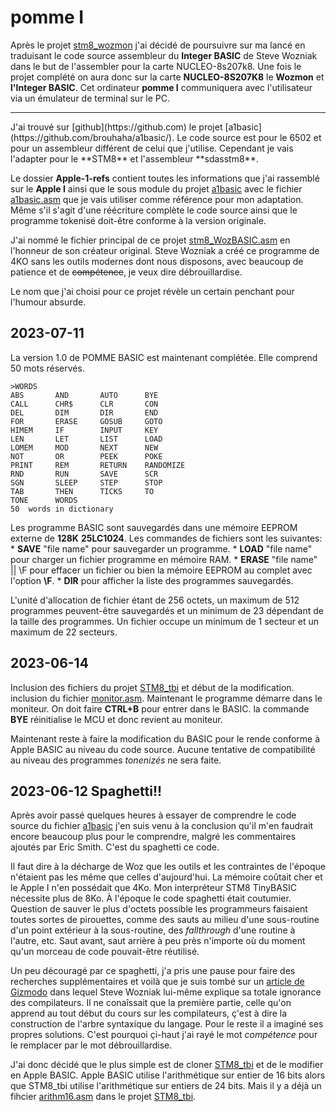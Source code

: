 # pomme I 

Après le projet [stm8_wozmon](https://github.com/picatout/stm8_wozmon) j'ai décidé de poursuivre sur ma lancé en traduisant le code source assembleur du **Integer BASIC** de Steve Wozniak dans le but de l'assembler pour la carte NUCLEO-8s207k8.  Une fois le projet complété on aura donc sur la carte **NUCLEO-8S207K8** le **Wozmon** et **l'Integer BASIC**. Cet ordinateur **pomme I** communiquera avec l'utilisateur via un émulateur de terminal sur le PC.



<hr>
J'ai trouvé sur [github](https://github.com) le projet [a1basic](https://github.com/brouhaha/a1basic/). Le code source est pour le 6502 et pour un assembleur différent de celui que j'utilise. Cependant je vais l'adapter pour le **STM8** et l'assembleur **sdasstm8**. 

Le dossier **Apple-1-refs** contient toutes les informations que j'ai rassemblé sur le **Apple I**  ainsi que le sous module du projet [a1basic](https://github.com/brouhaha/a1basic/) avec le fichier [a1basic.asm](Apple-1-refs/a1basic-master/a1basic.asm) que je vais utiliser comme référence pour mon adaptation. Même s'il s'agit d'une réécriture complète le code source ainsi que le programme tokenisé doit-être conforme à la version originale.

J'ai nommé le fichier principal de ce projet [stm8_WozBASIC.asm](stm8_WozBASIC.asm) en l'honneur de son créateur original. Steve Wozniak a créé ce programme de 4KO sans les outils modernes dont nous disposons, avec beaucoup de patience et de <s>compétence</s>, je veux dire débrouillardise.

Le nom que j'ai choisi pour ce projet révèle un certain penchant pour l'humour absurde. 


## 2023-07-11

La version 1.0 de POMME BASIC est maintenant complétée. Elle comprend 50 mots réservés.
```
>WORDS
ABS       AND       AUTO      BYE
CALL      CHR$      CLR       CON
DEL       DIM       DIR       END
FOR       ERASE     GOSUB     GOTO
HIMEM     IF        INPUT     KEY
LEN       LET       LIST      LOAD
LOMEM     MOD       NEXT      NEW
NOT       OR        PEEK      POKE
PRINT     REM       RETURN    RANDOMIZE
RND       RUN       SAVE      SCR
SGN       SLEEP     STEP      STOP
TAB       THEN      TICKS     TO
TONE      WORDS     
50  words in dictionary
```

Les programme BASIC sont sauvegardés dans une mémoire EEPROM externe de **128K** **25LC1024**. Les commandes de fichiers sont les suivantes:
    * __SAVE__ "file name"   pour sauvegarder un programme.
    * __LOAD__ "file name"   pour charger un fichier programme en mémoire RAM.
    * __ERASE__ "file name" || \F  pour effacer un fichier ou bien la mémoire EEPROM au complet avec l'option __\F__.
    * __DIR__    pour afficher la liste des programmes sauvegardés.

L'unité d'allocation de fichier étant de 256 octets, un maximum de 512 programmes peuvent-être sauvegardés et un minimum de 23 dépendant de la taille des programmes. Un fichier occupe un minimum de 1 secteur et un maximum de 22 secteurs. 

## 2023-06-14

Inclusion des fichiers du projet [STM8_tbi](https://github.com/Picatout/stm8_tbi) et début de la modification. inclusion du fichier [monitor.asm](monitor.asm). Maintenant le programme démarre dans le moniteur. On doit faire **CTRL+B** pour entrer dans le BASIC. la commande **BYE** réinitialise le MCU et donc revient au moniteur.

Maintenant reste à faire la modification du BASIC pour le rende conforme à Apple BASIC au niveau du code source. Aucune tentative de compatibilité au niveau des programmes *tonenizés* ne sera faite. 


## 2023-06-12 Spaghetti!! 

Après avoir passé quelques heures à essayer de comprendre le code source du fichier [a1basic](https://github.com/brouhaha/a1basic/) j'en suis venu à la conclusion qu'il m'en faudrait encore beaucoup plus pour le comprendre,  malgré les commentaires ajoutés par Eric Smith.  C'est du spaghetti ce code.

Il faut dire à la décharge de Woz que les outils et les contraintes de l'époque n'étaient pas les même que celles d'aujourd'hui. La mémoire coûtait cher et le Apple I n'en possédait que 4Ko. Mon interpréteur STM8 TinyBASIC nécessite plus de 8Ko. À l'époque le code spaghetti était coutumier. Question de sauver le plus d'octets possible les programmeurs faisaient toutes sortes de pirouettes, comme des sauts au milieu d'une sous-routine d'un point extérieur à la sous-routine, des *fallthrough* d'une routine à l'autre, etc. Saut avant, saut arrière à peu près n'importe où du moment qu'un morceau de code pouvait-être réutilisé. 

Un peu découragé par ce spaghetti, j'a pris une pause pour faire des recherches supplémentaires et voilà que je suis tombé sur un [article de Gizmodo](https://gizmodo.com/how-steve-wozniak-wrote-basic-for-the-original-apple-fr-1570573636) dans lequel Steve Wozniak lui-même explique sa totale ignorance des compilateurs. Il ne conaîssait que la première partie, celle qu'on apprend au tout début du cours sur les compilateurs, ç'est à dire la construction de  l'arbre syntaxique du langage. Pour le reste il a imaginé ses propres solutions. C'est pourquoi çi-haut j'ai rayé le mot *compétence* pour le remplacer par le mot débrouillardise.


J'ai donc décidé que le plus simple est de cloner [STM8_tbi](https://github.com/Picatout/stm8_tbi) et de le modifier en Apple BASIC. Apple BASIC utilise 
l'arithmétique sur entier de 16 bits alors que STM8_tbi utilise l'arithmétique sur entiers de 24 bits. Mais il y a déjà un fihcier [arithm16.asm](arithm16.asm) dans le projet [STM8_tbi](https://github.com/Picatout/stm8_tbi).





